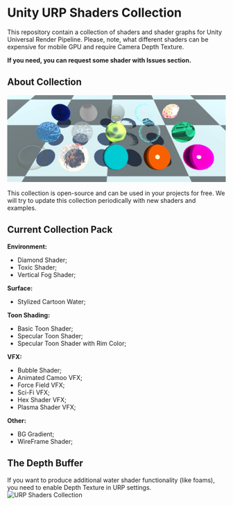 # Unity URP Shaders Collection
This repository contain a collection of shaders and shader graphs for Unity Universal Render Pipeline.
Please, note, what different shaders can be expensive for mobile GPU and require Camera Depth Texture.

**If you need, you can request some shader with Issues section.**

## About Collection
![URP Shaders Collection](/Preview.jpg?raw=true "URP Shaders Collection")

This collection is open-source and can be used in your projects for free.
We will try to update this collection periodically with new shaders and examples.

## Current Collection Pack
**Environment:**<br/>
  * Diamond Shader;
  * Toxic Shader;
  * Vertical Fog Shader;

**Surface:**<br/>
  * Stylized Cartoon Water;

**Toon Shading:**<br/>
  * Basic Toon Shader;
  * Specular Toon Shader;
  * Specular Toon Shader with Rim Color;

**VFX:**<br/>
  * Bubble Shader;
  * Animated Camoo VFX;
  * Force Field VFX;
  * Sci-Fi VFX;
  * Hex Shader VFX;
  * Plasma Shader VFX;

**Other:**<br/>
  * BG Gradient;
  * WireFrame Shader;
  
  
## The Depth Buffer
If you want to produce additional water shader functionality (like foams), you need to enable Depth Texture in URP settings.
![URP Shaders Collection](https://user-images.githubusercontent.com/6201595/213838435-59bd3ba6-2ee0-45bf-9667-0c9092d61748.png "URP Shaders Collection")

